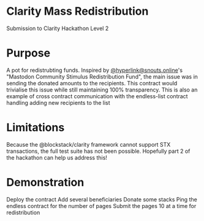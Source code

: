 # Clarity Mass Redistribution
Submission to Clarity Hackathon Level 2

# Purpose
A pot for redistrubting funds. Inspired by [@hyperlink@snouts.online](https://snouts.online/@hyperlink)'s "Mastodon Community Stimulus Redistribution Fund", the main issue was in sending the donated amounts to the recipients. This contract would trivialise this issue while still maintaining 100% transparency.
This is also an example of cross contract communication with the endless-list contract handling adding new recipients to the list

# Limitations
Because the @blockstack/clarity framework cannot support STX transactions, the full test suite has not been possible. Hopefully part 2 of the hackathon can help us address this!

# Demonstration
Deploy the contract
Add several beneficiaries
Donate some stacks
Ping the endless contract for the number of pages
Submit the pages 10 at a time for redistribution